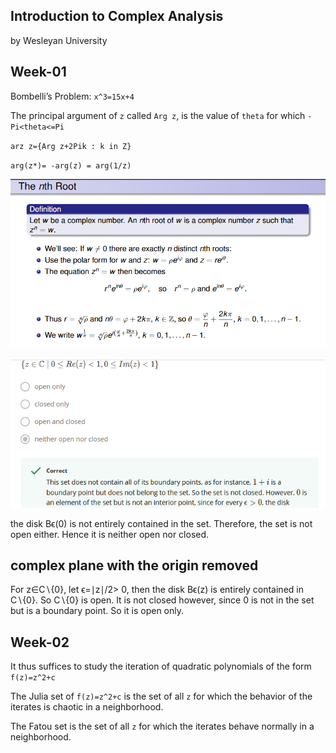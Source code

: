 ## Introduction to Complex Analysis

by Wesleyan University

## Week-01

Bombelli’s Problem: `x^3=15x+4`

The principal argument of `z` called `Arg z`, is the value of `theta` for which `-Pi<theta<=Pi`

`arz z={Arg z+2Pik : k in Z}`

`arg(z*)= -arg(z) = arg(1/z)`

![](./images/nth-root.PNG)

![](./images/topo-complex.PNG)

the disk Bϵ​(0) is not entirely contained in the set. Therefore, the set is not open either. Hence it is neither open nor closed.

## complex plane with the origin removed

For z∈C∖{0}, let ϵ=∣z∣/2> 0, then the disk Bϵ(z) is entirely contained in C∖{0}. So C∖{0} is open. It is not closed however, since 0 is not in the set but is a boundary point. So it is open only.

## Week-02

It thus suffices to study the iteration of quadratic polynomials of the form `f(z)=z^2+c`

The Julia set of `f(z)=z^2+c` is the set of all `z` for which the behavior of the iterates is chaotic in a neighborhood.

The Fatou set is the set of all `z` for which the iterates behave normally in a neighborhood.
